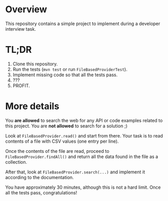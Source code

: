 # Overview

This repository contains a simple project to implement during a developer interview task.

# TL;DR

1. Clone this repository.
2. Run the tests (`mvn test` or run `FileBasedProviderTest`).
3. Implement missing code so that all the tests pass.
4. ???
5. PROFIT.

# More details

You **are allowed** to search the web for any API or code examples related to this project. You are **not allowed** to search for a solution ;) 

Look at `FileBasedProvider.read()` and start from there. Your task is to read contents of a file with CSV values (one entry per line).

Once the contents of the file are read, proceed to `FileBasedProvider.findAll()` and return all the data found in the file as a collection.

After that, look at `FileBasedProvider.search(...)` and implement it according to the documentation.

You have approximately 30 minutes, although this is not a hard limit. Once all the tests pass, congratulations!